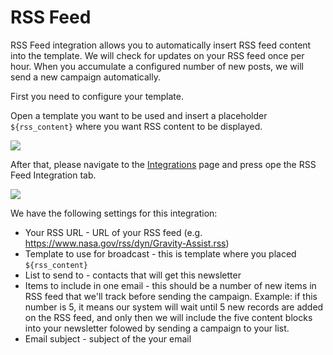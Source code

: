 # RSS Feed

RSS Feed integration allows you to automatically insert RSS feed content into the template. We will check for updates on your RSS feed once per hour. When you accumulate a configured number of new posts, we will send a new campaign automatically.

First you need to configure your template. 

Open a template you want to be used and insert a placeholder `${rss_content}` where you want RSS content to be displayed.

![](/kb/images/rss_1.png)

After that, please navigate to the [Integrations](https://expresspigeon.com/settings/integrations) page and
press ope the RSS Feed Integration tab.

![](/kb/images/rss_2.png)

We have the following settings for this integration:

* Your RSS URL - URL of your RSS feed (e.g. https://www.nasa.gov/rss/dyn/Gravity-Assist.rss)
* Template to use for broadcast - this is template where you placed `${rss_content}`
* List to send to - contacts that will get this newsletter
* Items to include in one email - this should be a number of new items in RSS feed that we'll track before sending the campaign. Example: if this number is 5, it means our system will wait until 5 new records are added on the RSS feed, and only then we will include the five content blocks into your newsletter folowed by sending a campaign to your list.
* Email subject - subject of the your email



